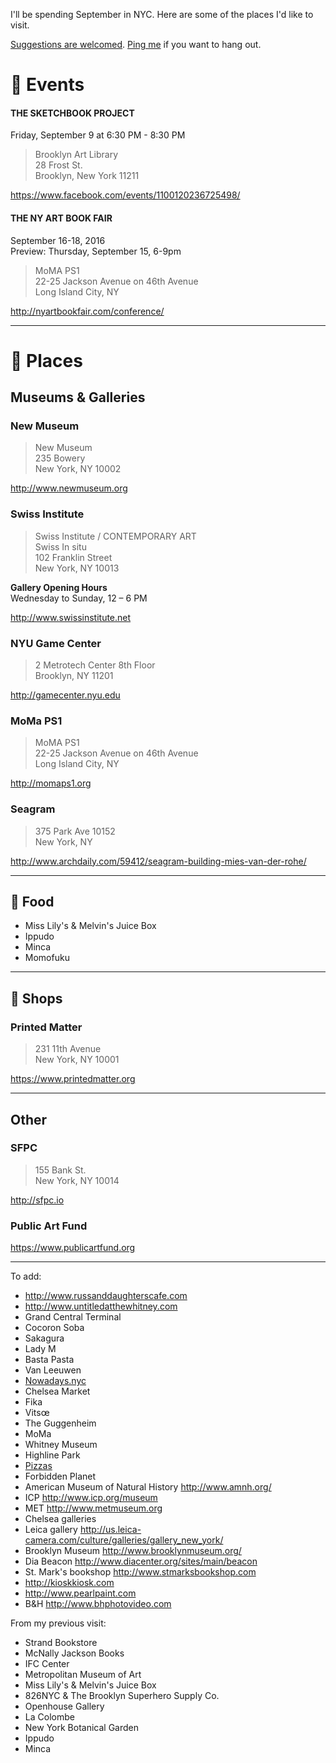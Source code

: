 I'll be spending September in NYC. Here are some of the places I'd like to visit.  

[Suggestions are welcomed](https://github.com/javierarce/NYC/issues). [Ping me](http://twitter.com/javier) if you want to hang out.

# :circus_tent: Events

#### THE SKETCHBOOK PROJECT

Friday, September 9 at 6:30 PM - 8:30 PM

> Brooklyn Art Library  
> 28 Frost St.  
> Brooklyn, New York 11211

https://www.facebook.com/events/1100120236725498/

#### THE NY ART BOOK FAIR

September 16-18, 2016  
Preview: Thursday, September 15, 6-9pm

> MoMA PS1  
> 22-25 Jackson Avenue on 46th Avenue  
> Long Island City, NY  

http://nyartbookfair.com/conference/

---

# :round_pushpin: Places

## Museums & Galleries

### New Museum

> New Museum  
> 235 Bowery  
> New York, NY 10002 

http://www.newmuseum.org


### Swiss Institute

> Swiss Institute / CONTEMPORARY ART  
> Swiss In situ  
> 102 Franklin Street  
> New York, NY 10013

**Gallery Opening Hours**  
Wednesday to Sunday, 12 – 6 PM

http://www.swissinstitute.net


### NYU Game Center

> 2 Metrotech Center 8th Floor   
> Brooklyn, NY 11201

http://gamecenter.nyu.edu


### MoMa PS1

> MoMA PS1  
> 22-25 Jackson Avenue on 46th Avenue  
> Long Island City, NY

http://momaps1.org

### Seagram

> 375 Park Ave 10152  
> New York, NY  

http://www.archdaily.com/59412/seagram-building-mies-van-der-rohe/

---

## :pizza: Food

- Miss Lily's & Melvin's Juice Box
- Ippudo
- Minca
- Momofuku

---

## :gem: Shops

### Printed Matter 
 
> 231 11th Avenue  
> New York, NY 10001

https://www.printedmatter.org

---

## Other

### SFPC

> 155 Bank St.  
> New York, NY 10014

http://sfpc.io


### Public Art Fund

https://www.publicartfund.org

---

To add:

- http://www.russanddaughterscafe.com
- http://www.untitledatthewhitney.com
- Grand Central Terminal
- Cocoron Soba
- Sakagura
- Lady M
- Basta Pasta
- Van Leeuwen
- [Nowadays.nyc](http://nowadays.nyc)
- Chelsea Market
- Fika
- Vitsœ
- The Guggenheim
- MoMa
- Whitney Museum 
- Highline Park
- [Pizzas](https://munchies.vice.com/en/videos/the-pizza-show-brooklyn)
- Forbidden Planet
- American Museum of Natural History http://www.amnh.org/
- ICP http://www.icp.org/museum
- MET http://www.metmuseum.org
- Chelsea galleries 
- Leica gallery http://us.leica-camera.com/culture/galleries/gallery_new_york/
- Brooklyn Museum http://www.brooklynmuseum.org/
- Dia Beacon http://www.diacenter.org/sites/main/beacon
- St. Mark's bookshop http://www.stmarksbookshop.com
- http://kioskkiosk.com
- http://www.pearlpaint.com
- B&H http://www.bhphotovideo.com

From my previous visit:

- Strand Bookstore
- McNally Jackson Books
- IFC Center
- Metropolitan Museum of Art
- Miss Lily's & Melvin's Juice Box
- 826NYC & The Brooklyn Superhero Supply Co.
- Openhouse Gallery
- La Colombe
- New York Botanical Garden
- Ippudo
- Minca
